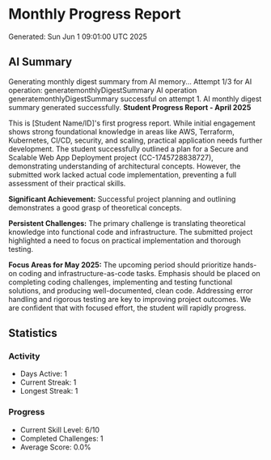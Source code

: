 # Monthly Progress Report
Generated: Sun Jun  1 09:01:00 UTC 2025

## AI Summary
Generating monthly digest summary from AI memory...
Attempt 1/3 for AI operation: generatemonthlyDigestSummary
AI operation generatemonthlyDigestSummary successful on attempt 1.
AI monthly digest summary generated successfully.
**Student Progress Report - April 2025**

This is [Student Name/ID]'s first progress report.  While initial engagement shows strong foundational knowledge in areas like AWS, Terraform, Kubernetes, CI/CD, security, and scaling, practical application needs further development.  The student successfully outlined a plan for a Secure and Scalable Web App Deployment project (CC-1745728838727), demonstrating understanding of architectural concepts. However, the submitted work lacked actual code implementation, preventing a full assessment of their practical skills.

**Significant Achievement:**  Successful project planning and outlining demonstrates a good grasp of theoretical concepts.

**Persistent Challenges:**  The primary challenge is translating theoretical knowledge into functional code and infrastructure.  The submitted project highlighted a need to focus on practical implementation and thorough testing.

**Focus Areas for May 2025:**  The upcoming period should prioritize hands-on coding and infrastructure-as-code tasks.  Emphasis should be placed on completing coding challenges, implementing and testing functional solutions, and producing well-documented, clean code.  Addressing error handling and rigorous testing are key to improving project outcomes.  We are confident that with focused effort, the student will rapidly progress.

## Statistics
### Activity
- Days Active: 1
- Current Streak: 1
- Longest Streak: 1

### Progress
- Current Skill Level: 6/10
- Completed Challenges: 1
- Average Score: 0.0%

